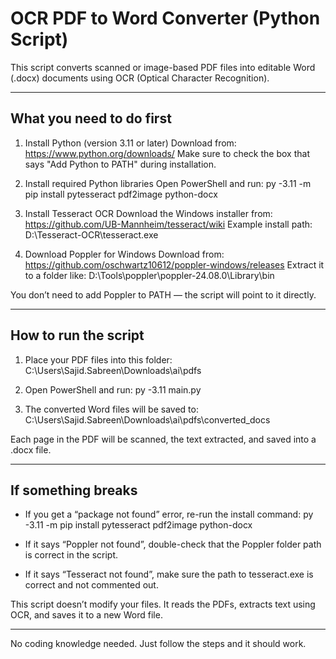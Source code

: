 # OCR PDF to Word Converter (Python Script)

This script converts scanned or image-based PDF files into editable Word (.docx) documents using OCR (Optical Character Recognition).

--------------------
What you need to do first
--------------------

1. Install Python (version 3.11 or later)
   Download from: https://www.python.org/downloads/
   Make sure to check the box that says "Add Python to PATH" during installation.

2. Install required Python libraries
   Open PowerShell and run:
   py -3.11 -m pip install pytesseract pdf2image python-docx

3. Install Tesseract OCR
   Download the Windows installer from:
   https://github.com/UB-Mannheim/tesseract/wiki
   Example install path: D:\Tesseract-OCR\tesseract.exe

4. Download Poppler for Windows
   Download from: https://github.com/oschwartz10612/poppler-windows/releases
   Extract it to a folder like:
   D:\Tools\poppler\poppler-24.08.0\Library\bin

You don’t need to add Poppler to PATH — the script will point to it directly.

--------------------
How to run the script
--------------------

1. Place your PDF files into this folder:
   C:\Users\Sajid.Sabreen\Downloads\ai\pdfs

2. Open PowerShell and run:
   py -3.11 main.py

3. The converted Word files will be saved to:
   C:\Users\Sajid.Sabreen\Downloads\ai\pdfs\converted_docs

Each page in the PDF will be scanned, the text extracted, and saved into a .docx file.

--------------------
If something breaks
--------------------

- If you get a “package not found” error, re-run the install command:
  py -3.11 -m pip install pytesseract pdf2image python-docx

- If it says “Poppler not found”, double-check that the Poppler folder path is correct in the script.

- If it says “Tesseract not found”, make sure the path to tesseract.exe is correct and not commented out.

This script doesn’t modify your files. It reads the PDFs, extracts text using OCR, and saves it to a new Word file.

--------------------
No coding knowledge needed. Just follow the steps and it should work.
